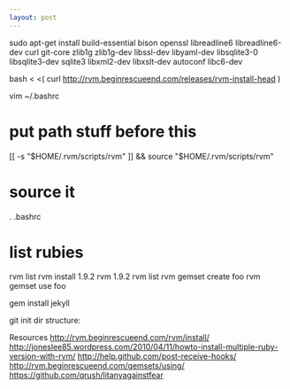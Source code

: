 ```yaml
---
layout: post
---
```

sudo apt-get install build-essential bison openssl libreadline6 libreadline6-dev curl git-core zlib1g zlib1g-dev libssl-dev libyaml-dev libsqlite3-0 libsqlite3-dev sqlite3 libxml2-dev libxslt-dev autoconf libc6-dev

bash < <( curl http://rvm.beginrescueend.com/releases/rvm-install-head )

vim ~/.bashrc
# put path stuff before this
[[ -s "$HOME/.rvm/scripts/rvm" ]] && source "$HOME/.rvm/scripts/rvm"

# source it
. .bashrc

# list rubies
rvm list
rvm install 1.9.2
rvm 1.9.2
rvm list
rvm gemset create foo
rvm gemset use foo

gem install jekyll

git init
dir structure:

Resources
http://rvm.beginrescueend.com/rvm/install/
http://joneslee85.wordpress.com/2010/04/11/howto-install-multiple-ruby-version-with-rvm/
http://help.github.com/post-receive-hooks/
http://rvm.beginrescueend.com/gemsets/using/
https://github.com/qrush/litanyagainstfear
